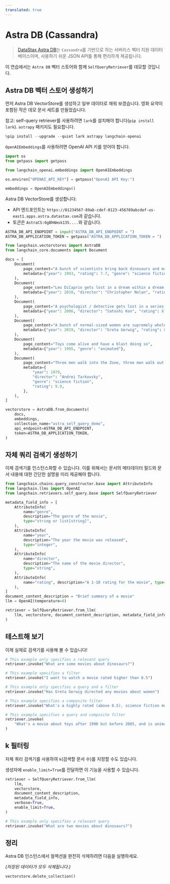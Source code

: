 ```yaml
---
translated: true
---
```


# Astra DB (Cassandra)

>[DataStax Astra DB](https://docs.datastax.com/en/astra/home/astra.html)는 `Cassandra`를 기반으로 하는 서버리스 벡터 지원 데이터베이스이며, 사용하기 쉬운 JSON API를 통해 편리하게 제공됩니다.

이 연습에서는 `Astra DB` 벡터 스토어와 함께 `SelfQueryRetriever`를 데모할 것입니다.

## Astra DB 벡터 스토어 생성하기

먼저 Astra DB VectorStore를 생성하고 일부 데이터로 채워 보겠습니다. 영화 요약이 포함된 작은 데모 문서 세트를 만들었습니다.

참고: self-query retriever를 사용하려면 `lark`를 설치해야 합니다(`pip install lark`). `astrapy` 패키지도 필요합니다.

```python
%pip install --upgrade --quiet lark astrapy langchain-openai
```

`OpenAIEmbeddings`를 사용하려면 OpenAI API 키를 얻어야 합니다.

```python
import os
from getpass import getpass

from langchain_openai.embeddings import OpenAIEmbeddings

os.environ["OPENAI_API_KEY"] = getpass("OpenAI API Key:")

embeddings = OpenAIEmbeddings()
```

Astra DB VectorStore를 생성합니다:

- API 엔드포인트는 `https://01234567-89ab-cdef-0123-456789abcdef-us-east1.apps.astra.datastax.com`과 같습니다.
- 토큰은 `AstraCS:6gBhNmsk135....`와 같습니다.

```python
ASTRA_DB_API_ENDPOINT = input("ASTRA_DB_API_ENDPOINT = ")
ASTRA_DB_APPLICATION_TOKEN = getpass("ASTRA_DB_APPLICATION_TOKEN = ")
```

```python
from langchain.vectorstores import AstraDB
from langchain_core.documents import Document

docs = [
    Document(
        page_content="A bunch of scientists bring back dinosaurs and mayhem breaks loose",
        metadata={"year": 1993, "rating": 7.7, "genre": "science fiction"},
    ),
    Document(
        page_content="Leo DiCaprio gets lost in a dream within a dream within a dream within a ...",
        metadata={"year": 2010, "director": "Christopher Nolan", "rating": 8.2},
    ),
    Document(
        page_content="A psychologist / detective gets lost in a series of dreams within dreams within dreams and Inception reused the idea",
        metadata={"year": 2006, "director": "Satoshi Kon", "rating": 8.6},
    ),
    Document(
        page_content="A bunch of normal-sized women are supremely wholesome and some men pine after them",
        metadata={"year": 2019, "director": "Greta Gerwig", "rating": 8.3},
    ),
    Document(
        page_content="Toys come alive and have a blast doing so",
        metadata={"year": 1995, "genre": "animated"},
    ),
    Document(
        page_content="Three men walk into the Zone, three men walk out of the Zone",
        metadata={
            "year": 1979,
            "director": "Andrei Tarkovsky",
            "genre": "science fiction",
            "rating": 9.9,
        },
    ),
]

vectorstore = AstraDB.from_documents(
    docs,
    embeddings,
    collection_name="astra_self_query_demo",
    api_endpoint=ASTRA_DB_API_ENDPOINT,
    token=ASTRA_DB_APPLICATION_TOKEN,
)
```

## 자체 쿼리 검색기 생성하기

이제 검색기를 인스턴스화할 수 있습니다. 이를 위해서는 문서의 메타데이터 필드와 문서 내용에 대한 간단한 설명을 미리 제공해야 합니다.

```python
from langchain.chains.query_constructor.base import AttributeInfo
from langchain.llms import OpenAI
from langchain.retrievers.self_query.base import SelfQueryRetriever

metadata_field_info = [
    AttributeInfo(
        name="genre",
        description="The genre of the movie",
        type="string or list[string]",
    ),
    AttributeInfo(
        name="year",
        description="The year the movie was released",
        type="integer",
    ),
    AttributeInfo(
        name="director",
        description="The name of the movie director",
        type="string",
    ),
    AttributeInfo(
        name="rating", description="A 1-10 rating for the movie", type="float"
    ),
]
document_content_description = "Brief summary of a movie"
llm = OpenAI(temperature=0)

retriever = SelfQueryRetriever.from_llm(
    llm, vectorstore, document_content_description, metadata_field_info, verbose=True
)
```

## 테스트해 보기

이제 실제로 검색기를 사용해 볼 수 있습니다!

```python
# This example only specifies a relevant query
retriever.invoke("What are some movies about dinosaurs?")
```

```python
# This example specifies a filter
retriever.invoke("I want to watch a movie rated higher than 8.5")
```

```python
# This example only specifies a query and a filter
retriever.invoke("Has Greta Gerwig directed any movies about women")
```

```python
# This example specifies a composite filter
retriever.invoke("What's a highly rated (above 8.5), science fiction movie ?")
```

```python
# This example specifies a query and composite filter
retriever.invoke(
    "What's a movie about toys after 1990 but before 2005, and is animated"
)
```

## k 필터링

자체 쿼리 검색기를 사용하여 `k`(검색할 문서 수)를 지정할 수도 있습니다.

생성자에 `enable_limit=True`를 전달하면 이 기능을 사용할 수 있습니다.

```python
retriever = SelfQueryRetriever.from_llm(
    llm,
    vectorstore,
    document_content_description,
    metadata_field_info,
    verbose=True,
    enable_limit=True,
)
```

```python
# This example only specifies a relevant query
retriever.invoke("What are two movies about dinosaurs?")
```

## 정리

Astra DB 인스턴스에서 컬렉션을 완전히 삭제하려면 다음을 실행하세요.

_(저장된 데이터가 모두 삭제됩니다.)_

```python
vectorstore.delete_collection()
```
